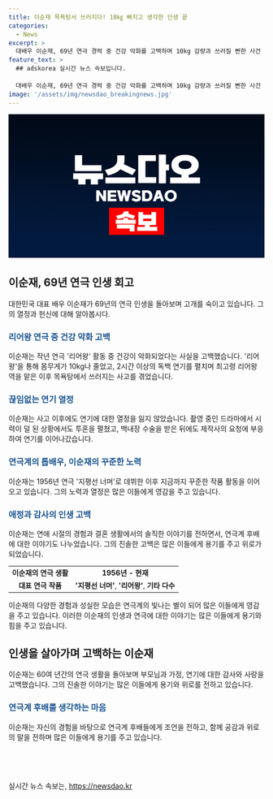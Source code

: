 ```yaml
---
title: 이순재 목욕탕서 쓰러지다! 10㎏ 빠지고 생각한 인생 끝
categories:
  - News
excerpt: >
  대배우 이순재, 69년 연극 경력 중 건강 악화를 고백하며 10kg 감량과 쓰러질 뻔한 사건 공개. 최고령 리어왕 역 열연한 그는 몸 상태에도 불구하고 연극과 드라마 연기를 이어가며 투지를 보였다. 지난 60여 년간의 삶을 돌아보며 부모님과의 약속, 아내에 대한 감사와 미안함을 고백하고 후배 배우 신구에 대한 존경을 드러냈으며, 꾸준한 연극 활동을 이어가고 있다. (단어 수: 100)
feature_text: >
  ## adskorea 실시간 뉴스 속보입니다.

  대배우 이순재, 69년 연극 경력 중 건강 악화를 고백하며 10kg 감량과 쓰러질 뻔한 사건 공개. 최고령 리어왕 역 열연한 그는 몸 상태에도 불구하고 연극과 드라마 연기를 이어가며 투지를 보였다. 지난 60여 년간의 삶을 돌아보며 부모님과의 약속, 아내에 대한 감사와 미안함을 고백하고 후배 배우 신구에 대한 존경을 드러냈으며, 꾸준한 연극 활동을 이어가고 있다. (단어 수: 100)
image: '/assets/img/newsdao_breakingnews.jpg'
---
```


<p><img src="/assets/img/newsdao_breakingnews.jpg" alt="adskorea 속보" /></p>

<h2 data-ke-size="size26">이순재, 69년 연극 인생 회고</h2>

<p data-ke-size="size16">대한민국 대표 배우 이순재가 69년의 연극 인생을 돌아보며 고개를 숙이고 있습니다. 그의 열정과 헌신에 대해 알아봅시다.</p>

<h3><b><span style="color: #1a5490;">리어왕 연극 중 건강 악화 고백</span></b></h3>

<p data-ke-size="size16">이순재는 작년 연극 '리어왕' 활동 중 건강이 악화되었다는 사실을 고백했습니다. '리어왕'을 통해 몸무게가 10kg나 줄었고, 2시간 이상의 독백 연기를 펼치며 최고령 리어왕 역을 맡은 이후 목욕탕에서 쓰러지는 사고를 겪었습니다.</p>

<h3><b><span style="color: #1a5490;">끊임없는 연기 열정</span></b></h3>

<p data-ke-size="size16">이순재는 사고 이후에도 연기에 대한 열정을 잃지 않았습니다. 촬영 중인 드라마에서 시력이 덜 된 상황에서도 투혼을 펼쳤고, 백내장 수술을 받은 뒤에도 제작사의 요청에 부응하여 연기를 이어나갔습니다.</p>

<h3><b><span style="color: #1a5490;">연극계의 톱배우, 이순재의 꾸준한 노력</span></b></h3>

<p data-ke-size="size16">이순재는 1956년 연극 '지평선 너머'로 데뷔한 이후 지금까지 꾸준한 작품 활동을 이어오고 있습니다. 그의 노력과 열정은 많은 이들에게 영감을 주고 있습니다.</p>

<h3><b><span style="color: #1a5490;">애정과 감사의 인생 고백</span></b></h3>

<p data-ke-size="size16">이순재는 연애 시절의 경험과 결혼 생활에서의 솔직한 이야기를 전하면서, 연극계 후배에 대한 이야기도 나누었습니다. 그의 진솔한 고백은 많은 이들에게 용기를 주고 위로가 되었습니다.</p>

<table>
    <tbody>
        <tr>
            <td style="text-align: center; height: 17px;"><b>이순재의 연극 생활</b></td>
            <td style="text-align: center; height: 17px;"><b>1956년 - 현재</b></td>
        </tr>
        <tr>
            <td style="text-align: center; height: 17px;"><b>대표 연극 작품</b></td>
            <td style="text-align: center; height: 17px;"><b>'지평선 너머'</b>, <b>'리어왕'</b>, <b>기타 다수</b></td>
        </tr>
    </tbody>
</table>

<p data-ke-size="size16">이순재의 다양한 경험과 성실한 모습은 연극계의 빛나는 별이 되어 많은 이들에게 영감을 주고 있습니다. 이러한 이순재의 인생과 연극에 대한 이야기는 많은 이들에게 용기와 힘을 주고 있습니다.</p>

<h2 data-ke-size="size26">인생을 살아가며 고백하는 이순재</h2>

<p data-ke-size="size16">이순재는 60여 년간의 연극 생활을 돌아보며 부모님과 가정, 연기에 대한 감사와 사랑을 고백했습니다. 그의 진솔한 이야기는 많은 이들에게 용기와 위로를 전하고 있습니다.</p>

<h3><b><span style="color: #1a5490;">연극계 후배를 생각하는 마음</span></b></h3>

<p data-ke-size="size16">이순재는 자신의 경험을 바탕으로 연극계 후배들에게 조언을 전하고, 함께 공감과 위로의 말을 전하며 많은 이들에게 용기를 주고 있습니다.</p>

<p data-ke-size="size16">&nbsp;</p>

<p data-ke-size="size16">&nbsp;</p>
실시간 뉴스 속보는, <a href="https://newsdao.kr" rel="dofollow">https://newsdao.kr</a>



